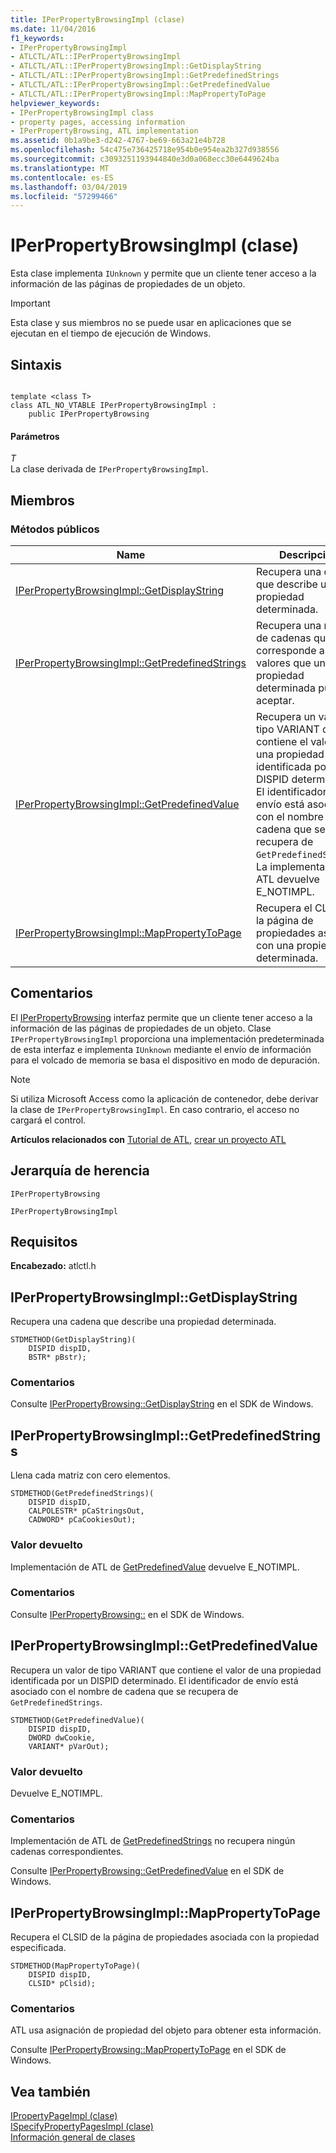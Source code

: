 ```yaml
---
title: IPerPropertyBrowsingImpl (clase)
ms.date: 11/04/2016
f1_keywords:
- IPerPropertyBrowsingImpl
- ATLCTL/ATL::IPerPropertyBrowsingImpl
- ATLCTL/ATL::IPerPropertyBrowsingImpl::GetDisplayString
- ATLCTL/ATL::IPerPropertyBrowsingImpl::GetPredefinedStrings
- ATLCTL/ATL::IPerPropertyBrowsingImpl::GetPredefinedValue
- ATLCTL/ATL::IPerPropertyBrowsingImpl::MapPropertyToPage
helpviewer_keywords:
- IPerPropertyBrowsingImpl class
- property pages, accessing information
- IPerPropertyBrowsing, ATL implementation
ms.assetid: 0b1a9be3-d242-4767-be69-663a21e4b728
ms.openlocfilehash: 54c475e736425718e954b0e954ea2b327d938556
ms.sourcegitcommit: c3093251193944840e3d0a068ecc30e6449624ba
ms.translationtype: MT
ms.contentlocale: es-ES
ms.lasthandoff: 03/04/2019
ms.locfileid: "57299466"
---
```

# <a name="iperpropertybrowsingimpl-class"></a>IPerPropertyBrowsingImpl (clase)

Esta clase implementa `IUnknown` y permite que un cliente tener acceso a la información de las páginas de propiedades de un objeto.

> [!IMPORTANT]
>  Esta clase y sus miembros no se puede usar en aplicaciones que se ejecutan en el tiempo de ejecución de Windows.

## <a name="syntax"></a>Sintaxis

```

template <class T>
class ATL_NO_VTABLE IPerPropertyBrowsingImpl :
    public IPerPropertyBrowsing
```

#### <a name="parameters"></a>Parámetros

*T*<br/>
La clase derivada de `IPerPropertyBrowsingImpl`.

## <a name="members"></a>Miembros

### <a name="public-methods"></a>Métodos públicos

|Name|Descripción|
|----------|-----------------|
|[IPerPropertyBrowsingImpl::GetDisplayString](#getdisplaystring)|Recupera una cadena que describe una propiedad determinada.|
|[IPerPropertyBrowsingImpl::GetPredefinedStrings](#getpredefinedstrings)|Recupera una matriz de cadenas que corresponde a los valores que una propiedad determinada puede aceptar.|
|[IPerPropertyBrowsingImpl::GetPredefinedValue](#getpredefinedvalue)|Recupera un valor de tipo VARIANT que contiene el valor de una propiedad identificada por un DISPID determinado. El identificador de envío está asociado con el nombre de cadena que se recupera de `GetPredefinedStrings`. La implementación de ATL devuelve E_NOTIMPL.|
|[IPerPropertyBrowsingImpl::MapPropertyToPage](#mappropertytopage)|Recupera el CLSID de la página de propiedades asociado con una propiedad determinada.|

## <a name="remarks"></a>Comentarios

El [IPerPropertyBrowsing](/windows/desktop/api/ocidl/nn-ocidl-iperpropertybrowsing) interfaz permite que un cliente tener acceso a la información de las páginas de propiedades de un objeto. Clase `IPerPropertyBrowsingImpl` proporciona una implementación predeterminada de esta interfaz e implementa `IUnknown` mediante el envío de información para el volcado de memoria se basa el dispositivo en modo de depuración.

> [!NOTE]
>  Si utiliza Microsoft Access como la aplicación de contenedor, debe derivar la clase de `IPerPropertyBrowsingImpl`. En caso contrario, el acceso no cargará el control.

**Artículos relacionados con** [Tutorial de ATL](../../atl/active-template-library-atl-tutorial.md), [crear un proyecto ATL](../../atl/reference/creating-an-atl-project.md)

## <a name="inheritance-hierarchy"></a>Jerarquía de herencia

`IPerPropertyBrowsing`

`IPerPropertyBrowsingImpl`

## <a name="requirements"></a>Requisitos

**Encabezado:** atlctl.h

##  <a name="getdisplaystring"></a>  IPerPropertyBrowsingImpl::GetDisplayString

Recupera una cadena que describe una propiedad determinada.

```
STDMETHOD(GetDisplayString)(
    DISPID dispID,
    BSTR* pBstr);
```

### <a name="remarks"></a>Comentarios

Consulte [IPerPropertyBrowsing::GetDisplayString](/windows/desktop/api/ocidl/nf-ocidl-iperpropertybrowsing-getdisplaystring) en el SDK de Windows.

##  <a name="getpredefinedstrings"></a>  IPerPropertyBrowsingImpl::GetPredefinedStrings

Llena cada matriz con cero elementos.

```
STDMETHOD(GetPredefinedStrings)(
    DISPID dispID,
    CALPOLESTR* pCaStringsOut,
    CADWORD* pCaCookiesOut);
```

### <a name="return-value"></a>Valor devuelto

Implementación de ATL de [GetPredefinedValue](#getpredefinedvalue) devuelve E_NOTIMPL.

### <a name="remarks"></a>Comentarios

Consulte [IPerPropertyBrowsing::](/windows/desktop/api/ocidl/nf-ocidl-iperpropertybrowsing-getpredefinedstrings) en el SDK de Windows.

##  <a name="getpredefinedvalue"></a>  IPerPropertyBrowsingImpl::GetPredefinedValue

Recupera un valor de tipo VARIANT que contiene el valor de una propiedad identificada por un DISPID determinado. El identificador de envío está asociado con el nombre de cadena que se recupera de `GetPredefinedStrings`.

```
STDMETHOD(GetPredefinedValue)(
    DISPID dispID,
    DWORD dwCookie,
    VARIANT* pVarOut);
```

### <a name="return-value"></a>Valor devuelto

Devuelve E_NOTIMPL.

### <a name="remarks"></a>Comentarios

Implementación de ATL de [GetPredefinedStrings](#getpredefinedstrings) no recupera ningún cadenas correspondientes.

Consulte [IPerPropertyBrowsing::GetPredefinedValue](/windows/desktop/api/ocidl/nf-ocidl-iperpropertybrowsing-getpredefinedvalue) en el SDK de Windows.

##  <a name="mappropertytopage"></a>  IPerPropertyBrowsingImpl::MapPropertyToPage

Recupera el CLSID de la página de propiedades asociada con la propiedad especificada.

```
STDMETHOD(MapPropertyToPage)(
    DISPID dispID,
    CLSID* pClsid);
```

### <a name="remarks"></a>Comentarios

ATL usa asignación de propiedad del objeto para obtener esta información.

Consulte [IPerPropertyBrowsing::MapPropertyToPage](/windows/desktop/api/ocidl/nf-ocidl-iperpropertybrowsing-mappropertytopage) en el SDK de Windows.

## <a name="see-also"></a>Vea también

[IPropertyPageImpl (clase)](../../atl/reference/ipropertypageimpl-class.md)<br/>
[ISpecifyPropertyPagesImpl (clase)](../../atl/reference/ispecifypropertypagesimpl-class.md)<br/>
[Información general de clases](../../atl/atl-class-overview.md)

